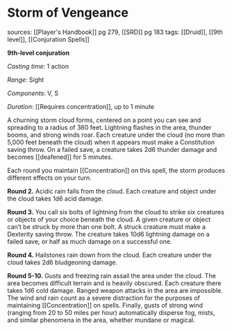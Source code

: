 # Storm of Vengeance
sources: [[Player's Handbook]] pg 279, [[SRD]] pg 183
tags: [[Druid]], [[9th level]], [[Conjuration Spells]]

**9th-level conjuration**

*Casting time*: 1 action

*Range*: Sight

*Components*: V, S

*Duration*: [[Requires concentration]], up to 1 minute

A churning storm cloud forms, centered on a point you can see and spreading to a radius of 360 feet. Lightning flashes in the area, thunder booms, and strong winds roar. Each creature under the cloud (no more than 5,000 feet beneath the cloud) when it appears must make a Constitution saving throw. On a failed save, a creature takes 2d6 thunder damage and becomes [[deafened]] for 5 minutes.

Each round you maintain [[Concentration]] on this spell, the storm produces different effects on your turn.

**Round 2.** Acidic rain falls from the cloud. Each creature and object under the cloud takes 1d6 acid damage.

**Round 3.** You call six bolts of lightning from the cloud to strike six creatures or objects of your choice beneath the cloud. A given creature or object can’t be struck by more than one bolt. A struck creature must make a Dexterity saving throw. The creature takes 10d6 lightning damage on a failed save, or half as much damage on a successful one.

**Round 4.** Hailstones rain down from the cloud. Each creature under the cloud takes 2d6 bludgeoning damage.

**Round 5-10.** Gusts and freezing rain assail the area under the cloud. The area becomes difficult terrain and is heavily obscured. Each creature there takes 1d6 cold damage. Ranged weapon attacks in the area are impossible. The wind and rain count as a severe distraction for the purposes of maintaining [[Concentration]] on spells. Finally, gusts of strong wind (ranging from 20 to 50 miles per hour) automatically disperse fog, mists, and similar phenomena in the area, whether mundane or magical.

